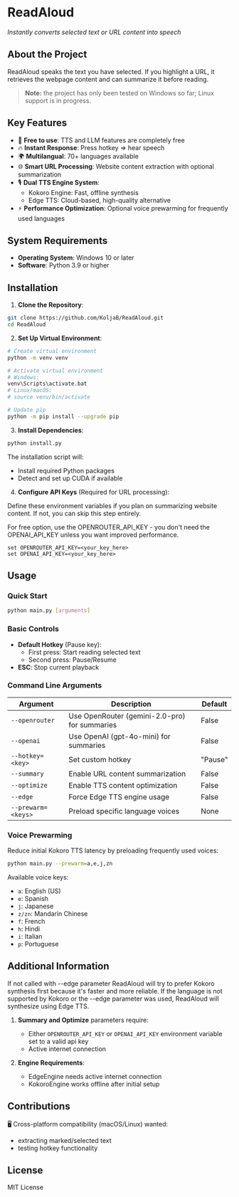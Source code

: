 # ReadAloud

*Instantly converts selected text or URL content into speech*

## About the Project

ReadAloud speaks the text you have selected. If you highlight a URL, it retrieves the webpage content and can summarize it before reading. 

> **Note:** the project has only been tested on Windows so far; Linux support is in progress.

## Key Features

- 🚀 **Free to use**: TTS and LLM features are completely free
- 🔥 **Instant Response**: Press hotkey => hear speech
- 🌍 **Multilangual**: 70+ languages available
- 🌐 **Smart URL Processing**: Website content extraction with optional summarization
- 🎙️ **Dual TTS Engine System**: 
  - Kokoro Engine: Fast, offline synthesis
  - Edge TTS: Cloud-based, high-quality alternative
- ⚡ **Performance Optimization**: Optional voice prewarming for frequently used languages

## System Requirements

- **Operating System**: Windows 10 or later
- **Software**: Python 3.9 or higher

## Installation

1. **Clone the Repository**:
```bash
git clone https://github.com/KoljaB/ReadAloud.git
cd ReadAloud
```

2. **Set Up Virtual Environment**:
```bash
# Create virtual environment
python -m venv venv

# Activate virtual environment
# Windows:
venv\Scripts\activate.bat
# Linux/macOS:
# source venv/bin/activate

# Update pip
python -m pip install --upgrade pip
```

3. **Install Dependencies**:
```bash
python install.py
```
The installation script will:
- Install required Python packages
- Detect and set up CUDA if available

4. **Configure API Keys** (Required for URL processing):

Define these environment variables if you plan on summarizing website content. If not, you can skip this step entirely.  

For free option, use the OPENROUTER_API_KEY - you don't need the OPENAI_API_KEY unless you want improved performance.

```plaintext
set OPENROUTER_API_KEY=<your_key_here>
set OPENAI_API_KEY=<your_key_here>
```

## Usage

### Quick Start
```bash
python main.py [arguments]
```

### Basic Controls

- **Default Hotkey** (Pause key): 
  - First press: Start reading selected text
  - Second press: Pause/Resume
- **ESC**: Stop current playback

### Command Line Arguments

| Argument              | Description                                    | Default |
|----------------------|------------------------------------------------|---------|
| `--openrouter`       | Use OpenRouter (gemini-2.0-pro) for summaries | False   |
| `--openai`           | Use OpenAI (gpt-4o-mini) for summaries        | False   |
| `--hotkey=<key>`     | Set custom hotkey                             | "Pause" |
| `--summary`          | Enable URL content summarization               | False   |
| `--optimize`         | Enable TTS content optimization                | False   |
| `--edge`             | Force Edge TTS engine usage                    | False   |
| `--prewarm=<keys>`   | Preload specific language voices              | None    |


### Voice Prewarming

Reduce initial Kokoro TTS latency by preloading frequently used voices:
```bash
python main.py --prewarm=a,e,j,zn
```

Available voice keys:
- `a`: English (US)
- `e`: Spanish
- `j`: Japanese
- `z/zn`: Mandarin Chinese
- `f`: French
- `h`: Hindi
- `i`: Italian
- `p`: Portuguese

## Additional Information

If not called with --edge parameter ReadAloud will try to prefer Kokoro synthesis first because it's faster and more reliable. If the language is not supported by Kokoro or the --edge parameter was used, ReadAloud will synthesize using Edge TTS.

1. **Summary and Optimize** parameters require:
   - Either `OPENROUTER_API_KEY` or `OPENAI_API_KEY` environment variable set to a valid api key
   - Active internet connection

2. **Engine Requirements**:
   - EdgeEngine needs active internet connection
   - KokoroEngine works offline after initial setup

## Contributions

🖥️ Cross-platform compatibility (macOS/Linux) wanted:
- extracting marked/selected text
- testing hotkey functionality

## License

MIT License